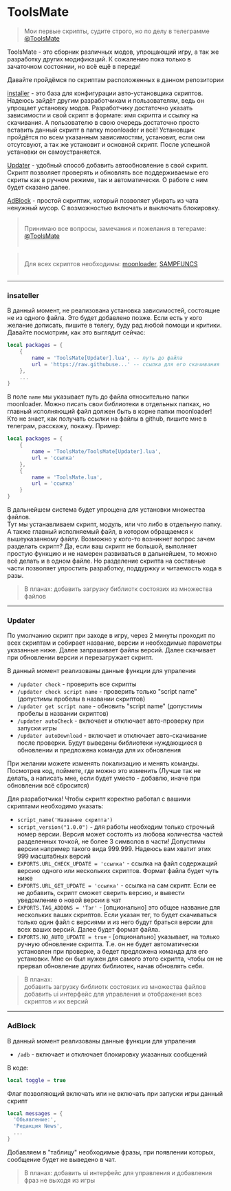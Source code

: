 # ToolsMate

> Мои первые скрипты, судите строго, но по делу в телеграмме [@ToolsMate](https://t.me/ToolsMate)

ToolsMate - это сборник различных модов, упрощающий игру, а так же разработку других модификаций. К сожалению пока только в зачаточном состоянии, но всё ещё в переди!

Давайте пройдёмся по скриптам расположенных в данном репозитории

[installer](#insateller) - это база для конфигурации авто-установщика скриптов. Надеюсь зайдёт другим разработчикам и пользователям, ведь он упрощает установку модов. Разработчику достаточно указать зависимости и свой скрипт в формате: имя скрипта и ссылку на скачивания. А пользователю в свою очередь достаточно просто вставить данный скрипт в папку moonloader и всё! Установщик пройдётся по всем указанным зависимостям, установит, если они отсутсвуют, а так же установит и основной скрипт. После успешной установки он самоустраняется.

[Updater](#updater) - удобный способ добавить автообновление в свой скрипт. Скрипт позволяет проверять и обновлять все поддерживаемые его скриты как в ручном режиме, так и автоматически. О работе с ним будет сказано далее.

[AdBlock]() - простой скриптик, который позволяет убирать из чата ненужный мусор. С возможностью включать и выключать блокировку.


><br>Принимаю все вопросы, замечания и пожелания в тегераме: [@ToolsMate](https://t.me/ToolsMate)<br><br>

><br>Для всех скриптов необходимы:
[moonloader](https://www.blast.hk/threads/13305/), 
[SAMPFUNCS](https://www.blast.hk/threads/17/)<br><br>

***

### insateller
В данный момент, не реализована установка зависимостей, состоящие не из одного файла. Это будет добавлено позже. Если есть у кого желание дописать, пишите в телегу, буду рад любой помощи и критики.
Давайте посмотрим, как это выглядит сейчас:
```Lua
local packages = {
    {
        name = 'ToolsMate[Updater].lua', -- путь до файла
		url = 'https://raw.githubuse...' -- ссылка для его скачивания
    },
    ...
}
```
В поле ```name``` мы указывает путь до файла относительно папки moonloader. Можно писать свои библиотеки в отдельных папках, но главный исполняющий файл должен быть в корне папки moonloader! Кто не знает, как получать ссылки на файлы в github, пишите мне в телеграм, расскажу, покажу. Пример:
```Lua
local packages = {
    {
        name = 'ToolsMate/ToolsMate[Updater].lua',
		url = 'ссылка'
    },
    {
        name = 'ToolsMate.lua',
		url = 'ссылка'
    }
}
```
В дальнейшем система будет упрощена для установки множества файлов.<br>
Тут мы устанавливаем скрипт, модуль, или что либо в отдельную папку. А также главный исполняемый файл, в котором обращаемся к вышеуказанному файлу. Возможно у кого-то возникнет вопрос зачем разделать скрипт? Да, если ваш скрипт не большой, выполняет простую функцию и не намерен развиваться в дальнейшем, то можно всё делать и в одном файле. Но разделение скрипта на составные части позволяет упростить разработку, поддуржку и читаемость кода в разы.

> В планах: добавить загрузку библиотк состоязих из множества файлов

***

### Updater
По умолчанию скрипт при заходе в игру, через 2 минуты проходит по всех скриптам и собирает название, версии и необходимые параметры указанные ниже. Далее запрашивает файлы версий. Далее скачивает при обновлении версии и перезагружает скрипт.

В данный момент реализованы данные функции для упраления
+ ```/updater check``` - проверить все скрипты
+ ```/updater check script name``` - проверить только "script name" (допустимы пробелы в названии скриптов)
+ ```/updater get script name``` - обновить "script name" (допустимы пробелы в названии скриптов)
+ ```/updater autoCheck``` - включает и отключает авто-проверку при запуски игры
+ ```/updater autoDownload``` - включает и отключает авто-скачивание после проверки. Будут выведены библиотеки нуждающиеся в обновлении и предложена команда для их обновления

При желании можете изменять локализацию и менять команды. Посмотрев код, поймете, где можно это изменить (Лучше так не делать, а написать мне, если будет уместо - добавлю, иначе при обновлении всё сбросится)


Для разработчика! Чтобы скрипт коректно работал с вашими скриптами необходимо указать:
+ ```script_name('Название скрипта')```
+ ```script_version("1.0.0")``` - для работы необходим только строчный номер версии.
Версия может состоять из любова количества частей разделенных точкой, не более 3 символов в части! Допустимы версии например такого вида 999.999. Надеюсь вам хватит этих 999 масштабных версий
+ ```EXPORTS.URL_CHECK_UPDATE = 'ссылка'``` - ссылка на файл содержащий версию одного или нескольких скриптов. Формат файла будет чуть ниже
+ ```EXPORTS.URL_GET_UPDATE = 'ссылка'``` - ссылка на сам скрипт. Если ее не добавить, скрипт сможет сверить версию, и вывести уведомление о новой версии в чат
+ ```EXPORTS.TAG_ADDONS = 'Тэг'``` - [опционально] это общее название для нескольких ваших скриптов. Если указан тег, то будет скачиваться только один файл с версиями и из него будут браться версии для всех ваших версий. Далее будет формат файла.
+ ```EXPORTS.NO_AUTO_UPDATE = true``` - [опционально] указывает, на только ручную обновление скрипта. Т.е. он не будет автоматически установлен при проверке, а бедет предложена команда для его установки. Мне он был нужен для самого этого скрипта, чтобы он не прервал обновление других библиотек, начав обновлять себя.

> В планах:<br>
добавить загрузку библиотк состоязих из множества файлов<br>
добавить ui интерфейс для управления и отображения всез скриптов и их версий

***

### AdBlock
В данный момент реализованы данные функции для упраления
+ ```/adb``` - включает и отключает блокировку указанных сообщений

В коде:
```Lua
local toggle = true
```
Флаг позволяющий включать или не включать при запуски игры данный скрипт
```Lua
local messages = {
  'Объявление:',
  'Редакция News',
  ...
}
```
Добавляем в "таблицу" необходимые фразы, при появлении которых, сообщение будет не выведено в чат. 

> В планах: добавить ui интерфейс для управления и добавления фраз не выходя из игры